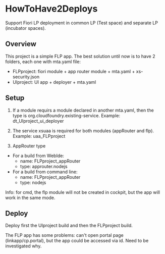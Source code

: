 # HowToHave2Deploys

Support Fiori LP deployment in common LP (Test space) and separate LP (incubator spaces).

## Overview

This project is a simple FLP app.
The best solution until now is to have 2 folders, each one with mta.yaml file:
- FLPproject: fiori module + app router module + mta.yaml + xs-security.json
- UIproject: UI app + deployer + mta.yaml

## Setup

1. If a module requirs a module declared in another mta.yaml, then the type is org.cloudfoundry.existing-service.
Example: dt_UIproject_ui_deployer

2. The service xsuaa is required for both modules (appRouter and flp).
Example: uaa_FLPproject

3. AppRouter type
- For a build from WebIde:
    - name: FLPproject_appRouter
    - type: approuter.nodejs
- For a build from command line:
    - name: FLPproject_appRouter
    - type: nodejs

Info: for cmd, the flp module will not be created in cockpit, but the app will work in the same mode.

## Deploy

Deploy first the UIproject build and then the FLPproject build.

The FLP app has some problems: can't open portal page (linkapp/cp.portal), but the app could be accessed via id. 
Need to be investigated why.
